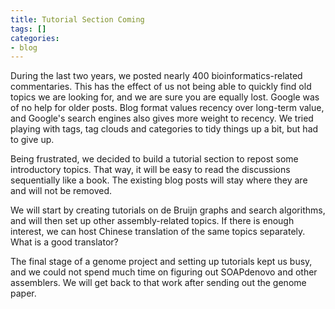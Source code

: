 ```yaml
---
title: Tutorial Section Coming
tags: []
categories:
- blog
---
```

During the last two years, we posted nearly 400 bioinformatics-related
commentaries. This has the effect of us not being able to quickly find old
topics we are looking for, and we are sure you are equally lost. Google was of
no help for older posts. Blog format values recency over long-term value, and
Google's search engines also gives more weight to recency. We tried playing
with tags, tag clouds and categories to tidy things up a bit, but had to give
up.
<!--more-->

Being frustrated, we decided to build a tutorial section to repost some
introductory topics. That way, it will be easy to read the discussions
sequentially like a book. The existing blog posts will stay where they are and
will not be removed.

We will start by creating tutorials on de Bruijn graphs and search algorithms,
and will then set up other assembly-related topics. If there is enough
interest, we can host Chinese translation of the same topics separately. What
is a good translator?

The final stage of a genome project and setting up tutorials kept us busy, and
we could not spend much time on figuring out SOAPdenovo and other assemblers.
We will get back to that work after sending out the genome paper.


